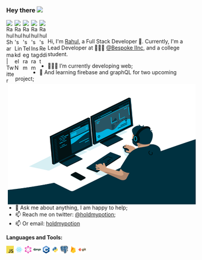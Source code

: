 ### Hey there <img src="https://media.giphy.com/media/hvRJCLFzcasrR4ia7z/giphy.gif" width="25px">
<a href="https://twitter.com/holdmypotionn">
  <img align="left" alt="Rahul Sharma | Twitter" width="22px" src="https://cdn.jsdelivr.net/npm/simple-icons@v3/icons/twitter.svg" />
</a>
<a href="https://www.linkedin.com/in/holdmypotion/">
  <img align="left" alt="Rahul's LinkdeIN" width="22px" src="https://cdn.jsdelivr.net/npm/simple-icons@v3/icons/linkedin.svg" />
</a>
<a href="https://t.me/holdmypotion">
  <img align="left" alt="Rahul's Telegram" width="22px" src="https://cdn.jsdelivr.net/npm/simple-icons@v3/icons/telegram.svg" />
</a>
<a href="https://www.instagram.com/holdmypotion/">
  <img align="left" alt="Rahul's Instagram" width="22px" src="https://cdn.jsdelivr.net/npm/simple-icons@v3/icons/instagram.svg" />
</a>
<a href="https://www.reddit.com/user/holdmypotion/">
  <img align="left" alt="Rahul's Reddit" width="22px" src="https://cdn.jsdelivr.net/npm/simple-icons@v3/icons/reddit.svg" />
</a>

<br />
<br />

Hi, I'm <a href="https://holdmypotion.tech/">Rahul</a>, a Full Stack Developer 🚀. Currently, I'm a Lead Developer at  🙍🏽‍♂️ [@Bespoke IInc](https://www.gobespoke.ca/), and a college student.
  <img align="right" alt="GIF" src="https://github.com/holdmypotion/holdmypotion/blob/main/code.gif?raw=true" width="500" height="320" />
  
- 👨🏽‍💻 I’m currently developing web;
- 🌱 And learning firebase and graphQL for two upcoming project;
- 💬 Ask me about anything, I am happy to help;
- 📫 Reach me on twitter: [@holdmypotion](https://twitter.com/holdmypotionn);
- 📫 Or email: <a href="mailto:holdmypotion@gmail.com">holdmypotion</a>

**Languages and Tools:**  

<code><img height="20" src="https://raw.githubusercontent.com/github/explore/80688e429a7d4ef2fca1e82350fe8e3517d3494d/topics/javascript/javascript.png"></code>
<code><img height="20" src="https://raw.githubusercontent.com/github/explore/80688e429a7d4ef2fca1e82350fe8e3517d3494d/topics/react/react.png"></code>
<code><img height="20" src="https://raw.githubusercontent.com/github/explore/5c058a388828bb5fde0bcafd4bc867b5bb3f26f3/topics/graphql/graphql.png"></code>
<code><img height="20" src="https://raw.githubusercontent.com/github/explore/80688e429a7d4ef2fca1e82350fe8e3517d3494d/topics/django/django.png"></code>
<code><img height="20" src="https://raw.githubusercontent.com/github/explore/80688e429a7d4ef2fca1e82350fe8e3517d3494d/topics/cpp/cpp.png"></code>
<code><img height="20" src="https://raw.githubusercontent.com/github/explore/80688e429a7d4ef2fca1e82350fe8e3517d3494d/topics/python/python.png"></code>
<code><img height="20" src="https://raw.githubusercontent.com/github/explore/80688e429a7d4ef2fca1e82350fe8e3517d3494d/topics/postgresql/postgresql.png"></code>
<code><img height="20" src="https://raw.githubusercontent.com/github/explore/80688e429a7d4ef2fca1e82350fe8e3517d3494d/topics/firebase/firebase.png"></code>
<code><img height="20" src="https://raw.githubusercontent.com/github/explore/80688e429a7d4ef2fca1e82350fe8e3517d3494d/topics/git/git.png"></code>

